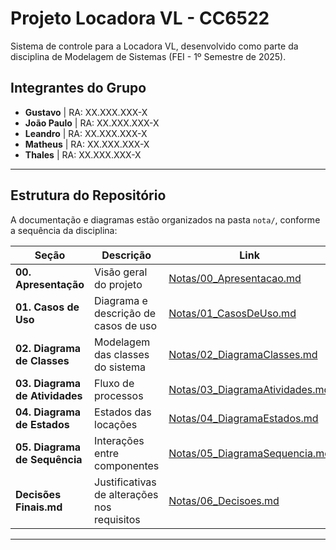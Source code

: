 # Projeto Locadora VL - CC6522

Sistema de controle para a Locadora VL, desenvolvido como parte da disciplina de Modelagem de Sistemas (FEI - 1º Semestre de 2025).

## Integrantes do Grupo

- **Gustavo** | RA: XX.XXX.XXX-X
- **João Paulo** | RA: XX.XXX.XXX-X
- **Leandro** | RA: XX.XXX.XXX-X
- **Matheus** | RA: XX.XXX.XXX-X
- **Thales** | RA: XX.XXX.XXX-X

---

## Estrutura do Repositório

A documentação e diagramas estão organizados na pasta `nota/`, conforme a sequência da disciplina:

| Seção                          | Descrição                                   | Link                                                             |
| ------------------------------ | ------------------------------------------- | ---------------------------------------------------------------- |
| **00. Apresentação**           | Visão geral do projeto                      | [Notas/00_Apresentacao.md](Notas/00_Apresentacao.md)             |
| **01. Casos de Uso**           | Diagrama e descrição de casos de uso        | [Notas/01_CasosDeUso.md](Notas/01_CasosDeUso.md)                 |
| **02. Diagrama de Classes**    | Modelagem das classes do sistema            | [Notas/02_DiagramaClasses.md](Notas/02_DiagramaClasses.md)       |
| **03. Diagrama de Atividades** | Fluxo de processos                          | [Notas/03_DiagramaAtividades.md](Notas/03_DiagramaAtividades.md) |
| **04. Diagrama de Estados**    | Estados das locações                        | [Notas/04_DiagramaEstados.md](Notas/04_DiagramaEstados.md)       |
| **05. Diagrama de Sequência**  | Interações entre componentes                | [Notas/05_DiagramaSequencia.md](Notas/05_DiagramaSequencia.md)   |
| **Decisões Finais.md**         | Justificativas de alterações nos requisitos | [Notas/06_Decisoes.md](Notas/06_Decisoes.md)                     |

---
